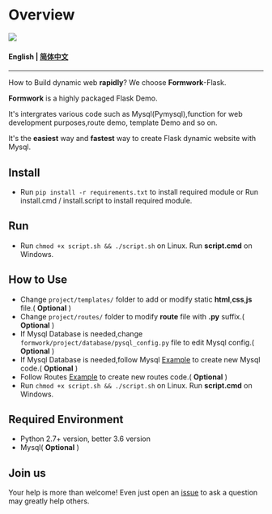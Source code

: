 # Overview

[![](https://img.shields.io/badge/github-issues-%2365A30D?style=flat-square&logo=github)](https://github.com/tpsmr/formwork/issues)

#### English | [简体中文](/README_CN.md)

****

How to Build dynamic web **rapidly**? We choose **Formwork**-Flask. 

**Formwork** is a highly packaged Flask Demo.

It's intergrates various code such as Mysql(Pymysql),function for web development purposes,route demo, template Demo and so on.

It's the **easiest** way and **fastest** way to create Flask dynamic website with Mysql.

## Install

- Run ```pip install -r requirements.txt``` to install required module or Run install.cmd / install.script to install  required module.

## Run

- Run  ```chmod +x script.sh && ./script.sh``` on Linux. Run **script.cmd** on Windows.

## How to Use

- Change ```project/templates/``` folder to add or modify static **html**,**css**,**js** file.( **Optional** )
- Change ```project/routes/``` folder to modify **route** file with **.py** suffix.( **Optional** )
- If Mysql Database is needed,change ```formwork/project/database/pysql_config.py``` file to edit Mysql config.( **Optional** )
- If Mysql Database is needed,follow Mysql [Example](https://github.com/tpsmr/formwork/blob/13b4cddd9b06a42bb63a563c29ff4a470dfc4025/project/database/pysql.py#L119) to create new Mysql code.( **Optional** )
- Follow Routes [Example](https://github.com/tpsmr/formwork/blob/13b4cddd9b06a42bb63a563c29ff4a470dfc4025/project/routes/index.py#L49) to create new routes code.( **Optional** )
- Run  ```chmod +x script.sh && ./script.sh``` on Linux. Run **script.cmd** on Windows.

## Required Environment

- Python 2.7+ version, better 3.6 version
- Mysql( **Optional** )

## Join us

Your help is more than welcome! Even just open an [issue](https://github.com/tpsmr/formwork/issues) to ask a question may greatly help others.
